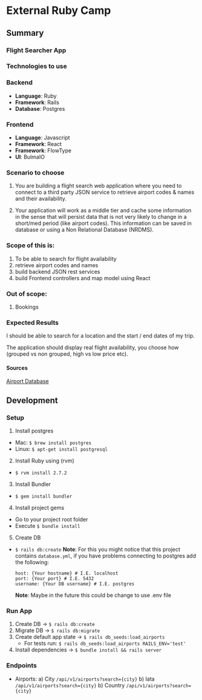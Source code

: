 # External Ruby Camp
## Summary
### Flight Searcher App

### Technologies to use
### Backend
  - **Language**: Ruby
  - **Framework**: Rails
  - **Database**: Postgres

### Frontend
  - **Language**: Javascript
  - **Framework**: React
  - **Framework**: FlowType
  - **UI**: BulmaIO

### Scenario to choose
1. You are building a flight search web application where you need to connect to a third party JSON service to retrieve airport codes & names and their availability.

2. Your application will work as a middle tier and cache some information in the sense that will persist data that is not very likely to change in a short/med period (like airport codes). This information can be saved in database or using a Non Relational Database (NRDMS).

### Scope of this is:
1. To be able to search for flight availability
2. retrieve airport codes and names
3. build backend JSON rest services
4. build Frontend controllers and map model using React

### Out of scope:
1. Bookings

### Expected Results
I should be able to search for a location and the start / end dates of my trip.

The application should display real flight availability, you choose how (grouped vs non grouped, high vs low price etc).

#### Sources
[Airport Database](https://github.com/jpatokal/openflights)

## Development
### Setup
1. Install postgres
  - Mac: `$ brew install postgres`
  - Linux: `$ apt-get install postgresql`

2. Install Ruby using (rvm)
  - `$ rvm install 2.7.2`

3. Install Bundler
  - `$ gem install bundler`

4. Install project gems
  - Go to your project root folder
  - Execute `$ bundle install`

5. Create DB
  - `$ rails db:create`
    **Note**: For this you might notice that this project contains `database.yml`, if you have problems connecting to postgres add the following:
    ```
    host: {Your hostname} # I.E. localhost
    port: {Your port} # I.E. 5432
    username: {Your DB username} # I.E. postgres
    ```
    **Note**: Maybe in the future this could be change to use .env file
### Run App
1. Create DB -> `$ rails db:create` 
2. Migrate DB -> `$ rails db:migrate` 
3. Create default app state -> `$ rails db_seeds:load_airports`
   - For tests run: `$ rails db_seeds:load_airports RAILS_ENV='test'`
4. Install dependencies -> `$ bundle install && rails server`

### Endpoints
- Airports: 
  a) City `/api/v1/airports?search={city}`
  b) Iata `/api/v1/airports?search={city}`
  b) Country `/api/v1/airports?search={city}`